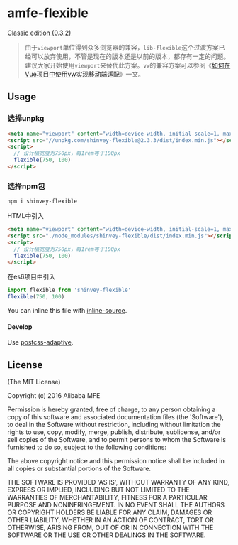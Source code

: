 # amfe-flexible

[Classic edition (0.3.2)](https://github.com/shinvey/lib-flexible/tree/master)

> 由于`viewport`单位得到众多浏览器的兼容，`lib-flexible`这个过渡方案已经可以放弃使用，不管是现在的版本还是以前的版本，都存有一定的问题。建议大家开始使用`viewport`来替代此方案。`vw`的兼容方案可以参阅《[如何在Vue项目中使用vw实现移动端适配](https://www.w3cplus.com/mobile/vw-layout-in-vue.html)》一文。

## Usage

### 选择unpkg
```html
<meta name="viewport" content="width=device-width, initial-scale=1, maximum-scale=1, minimum-scale=1, user-scalable=no">
<script src="//unpkg.com/shinvey-flexible@2.3.3/dist/index.min.js"></script>
<script>
  // 设计稿宽度为750px，每1rem等于100px
  flexible(750, 100)
</script>
```

### 选择npm包

```bash
npm i shinvey-flexible
```

HTML中引入
```html
<meta name="viewport" content="width=device-width, initial-scale=1, maximum-scale=1, minimum-scale=1, user-scalable=no">
<script src="./node_modules/shinvey-flexible/dist/index.min.js"></script>
<script>
  // 设计稿宽度为750px，每1rem等于100px
  flexible(750, 100)
</script>
```

在es6项目中引入
```js
import flexible from 'shinvey-flexible'
flexible(750, 100)
````

You can inline this file with [inline-source](https://npmjs.org/package/inline-source).

#### Develop

Use [postcss-adaptive](https://www.npmjs.com/package/postcss-adaptive).

## License

(The MIT License)

Copyright (c) 2016 Alibaba MFE

Permission is hereby granted, free of charge, to any person obtaining a copy of this software and associated documentation files (the 'Software'), to deal in the Software without restriction, including without limitation the rights to use, copy, modify, merge, publish, distribute, sublicense, and/or sell copies of the Software, and to permit persons to whom the Software is furnished to do so, subject to the following conditions:

The above copyright notice and this permission notice shall be included in all copies or substantial portions of the Software.

THE SOFTWARE IS PROVIDED 'AS IS', WITHOUT WARRANTY OF ANY KIND, EXPRESS OR IMPLIED, INCLUDING BUT NOT LIMITED TO THE WARRANTIES OF MERCHANTABILITY, FITNESS FOR A PARTICULAR PURPOSE AND NONINFRINGEMENT. IN NO EVENT SHALL THE AUTHORS OR COPYRIGHT HOLDERS BE LIABLE FOR ANY CLAIM, DAMAGES OR OTHER LIABILITY, WHETHER IN AN ACTION OF CONTRACT, TORT OR OTHERWISE, ARISING FROM, OUT OF OR IN CONNECTION WITH THE SOFTWARE OR THE USE OR OTHER DEALINGS IN THE SOFTWARE.

